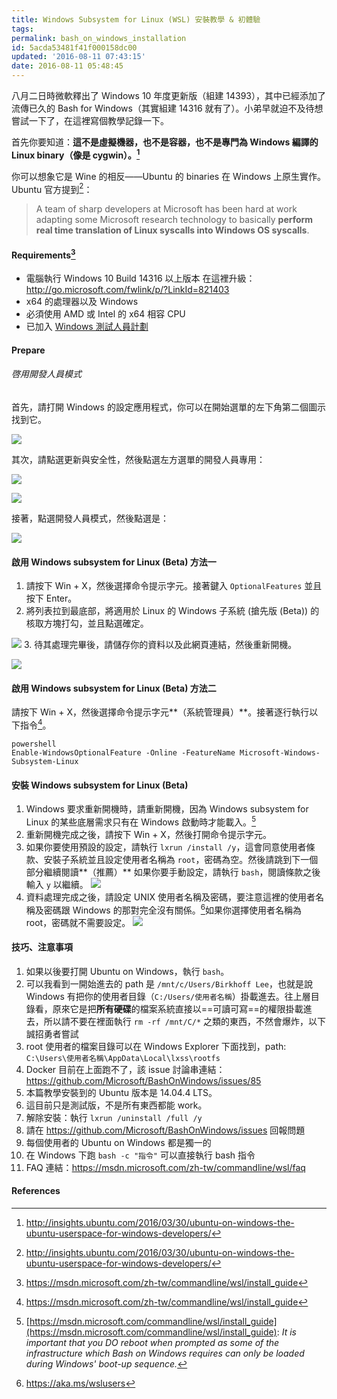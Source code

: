 ```yaml
---
title: Windows Subsystem for Linux (WSL) 安裝教學 & 初體驗
tags:
permalink: bash_on_windows_installation
id: 5acda53481f41f000158dc00
updated: '2016-08-11 07:43:15'
date: 2016-08-11 05:48:45
---
```


八月二日時微軟釋出了 Windows 10 年度更新版（組建 14393），其中已經添加了流傳已久的 Bash for Windows（其實組建 14316 就有了）。小弟早就迫不及待想嘗試一下了，在這裡寫個教學記錄一下。

首先你要知道：**這不是虛擬機器，也不是容器，也不是專門為 Windows 編譯的 Linux binary（像是 cygwin）。[^1]**

你可以想象它是 Wine 的相反——Ubuntu 的 binaries 在 Windows 上原生實作。Ubuntu 官方提到[^2]：

> A team of sharp developers at Microsoft has been hard at work adapting some Microsoft research technology to basically **perform real time translation of Linux syscalls into Windows OS syscalls**.

#### Requirements[^3]
* 電腦執行 Windows 10 Build 14316 以上版本
  在這裡升級：http://go.microsoft.com/fwlink/p/?LinkId=821403
* x64 的處理器以及 Windows
* 必須使用 AMD 或 Intel 的 x64 相容 CPU
* 已加入 [Windows 測試人員計劃](https://insider.windows.com/)

#### Prepare

###### 啓用開發人員模式
首先，請打開 Windows 的設定應用程式，你可以在開始選單的左下角第二個圖示找到它。

![](/content/images/2016/08/bash_on_windows_installation_01.png)

其次，請點選更新與安全性，然後點選左方選單的開發人員專用：

![](/content/images/2016/08/bash_on_windows_installation_02.png)

![](/content/images/2016/08/bash_on_windows_installation_03.png)

接著，點選開發人員模式，然後點選是：

![](/content/images/2016/08/bash_on_windows_installation_04.png)

#### 啟用 Windows subsystem for Linux (Beta) 方法一
1. 請按下 Win + X，然後選擇命令提示字元。接著鍵入 `OptionalFeatures` 並且按下 Enter。
2. 將列表拉到最底部，將適用於 Linux 的 Windows 子系統 (搶先版 (Beta)) 的核取方塊打勾，並且點選確定。

  ![](/content/images/2016/08/bash_on_windows_installation_06.png)
3. 待其處理完畢後，請儲存你的資料以及此網頁連結，然後重新開機。

  ![](/content/images/2016/08/bash_on_windows_installation_07.png)

#### 啟用 Windows subsystem for Linux (Beta) 方法二
請按下 Win + X，然後選擇命令提示字元**（系統管理員）**。接著逐行執行以下指令[^4]。
```
powershell
Enable-WindowsOptionalFeature -Online -FeatureName Microsoft-Windows-Subsystem-Linux
```

#### 安裝 Windows subsystem for Linux (Beta)

1. Windows 要求重新開機時，請重新開機，因為 Windows subsystem for Linux 的某些底層需求只有在 Windows 啟動時才能載入。[^5]
2. 重新開機完成之後，請按下 Win + X，然後打開命令提示字元。
3. 如果你要使用預設的設定，請執行 `lxrun /install /y`，這會同意使用者條款、安裝子系統並且設定使用者名稱為 `root`，密碼為空。然後請跳到下一個部分繼續閱讀**（推薦）**
如果你要手動設定，請執行 `bash`，閱讀條款之後輸入 `y` 以繼續。
  ![](/content/images/2016/08/bash_on_windows_installation_08.png)
4. 資料處理完成之後，請設定 UNIX 使用者名稱及密碼，要注意這裡的使用者名稱及密碼跟 Windows 的那對完全沒有關係。[^6]如果你選擇使用者名稱為 root，密碼就不需要設定。
  ![](/content/images/2016/08/bash_on_windows_installation_09.png)

#### 技巧、注意事項

1. 如果以後要打開 Ubuntu on Windows，執行 `bash`。
2. 可以我看到一開始進去的 path 是 `/mnt/c/Users/Birkhoff Lee`，也就是說 Windows 有把你的使用者目錄（`C:/Users/使用者名稱`）掛載進去。往上層目錄看，原來它是把**所有硬碟**的檔案系統直接以==可讀可寫==的權限掛載進去，所以請不要在裡面執行 `rm -rf /mnt/C/*` 之類的東西，不然會爆炸，以下誠招勇者嘗試
3. root 使用者的檔案目錄可以在 Windows Explorer 下面找到，path: `C:\Users\使用者名稱\AppData\Local\lxss\rootfs`
4. Docker 目前在上面跑不了，該 issue 討論串連結：https://github.com/Microsoft/BashOnWindows/issues/85
5. 本篇教學安裝到的 Ubuntu 版本是 14.04.4 LTS。
6. 這目前只是測試版，不是所有東西都能 work。
7. 解除安裝：執行 `lxrun /uninstall /full /y`
8. 請在 https://github.com/Microsoft/BashOnWindows/issues 回報問題
9. 每個使用者的 Ubuntu on Windows 都是獨一的
10. 在 Windows 下跑 `bash -c "指令"` 可以直接執行 bash 指令
11. FAQ 連結：https://msdn.microsoft.com/zh-tw/commandline/wsl/faq

#### References
[^1]: http://insights.ubuntu.com/2016/03/30/ubuntu-on-windows-the-ubuntu-userspace-for-windows-developers/
[^2]: http://insights.ubuntu.com/2016/03/30/ubuntu-on-windows-the-ubuntu-userspace-for-windows-developers/
[^3]: https://msdn.microsoft.com/zh-tw/commandline/wsl/install_guide
[^4]: https://msdn.microsoft.com/zh-tw/commandline/wsl/install_guide
[^5]: [https://msdn.microsoft.com/commandline/wsl/install_guide](https://msdn.microsoft.com/commandline/wsl/install_guide): *It is important that you DO reboot when prompted as some of the infrastructure which Bash on Windows requires can only be loaded during Windows' boot-up sequence.*
[^6]: https://aka.ms/wslusers

